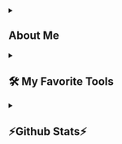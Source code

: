 <details> 
  <summary><h2>About Me</h2></summary>
[![MasterHead](images/about-me.jpg)
<h1 align="center">Hi 👋, I'm ILiya Aghchaei</h1>
<h3 align="center">Linux administrator and DevOps engineer </h3>
<img align="right" alt="coding" width="400" src="https://en crypted-tbn0.gstatic.com/images?q=tbn:ANd9GcTLWwLWzemqRNNjPeayaIBfKqNRWJRVh4lqJ0Wf7pD3Kx1Lymfpvvk1sgqdjBzrErfx-Sw&usqp=CAU">

<p align="left"> <img src="https://komarev.com/ghpvc/?username=iliyaAG&label=Profile%20views&color=0e75b6&style=flat" alt="iliyaAG" /> </p>

<p align="left"> <a href="https://github.com/ryo-ma/github-profile-trophy"><img src="https://github-profile-trophy.vercel.app/?username=iliyaAG" alt="iliyaAG" /></a> </p>

- 🔭 I’m currently working on [NexusCLI](https://github.com/IliyaAG/NexusCLI)

- 🌱 I’m currently learning **Devops and its tools**

- 👯 I’m looking to collaborate on [zabbix-installer](https://github.com/IliyaAG/zabbix-installer)

- 🤝 I’m looking for help with [zabbix-installer](https://github.com/IliyaAG/zabbix-installer)

- 📝 I regularly write articles on [https://doc-dooni.xyz]()

- 💬 Ask me about **Linux and unix like operating systems**

- 📫 How to reach me **iliyaagh76@gmail.com**

<h3 align="left">Connect with me:</h3>
<p align="left">
<a href="https://linkedin.com/in/iliya-aghchaei" target="blank"><img align="center" src="https://raw.githubusercontent.com/rahuldkjain/github-profile-readme-generator/master/src/images/icons/Social/linked-in-alt.svg" alt="iliya-aghchaei" height="30" width="40" /></a>
<a href="https://stackoverflow.com/users/22898422" target="blank"><img align="center" src="https://raw.githubusercontent.com/rahuldkjain/github-profile-readme-generator/master/src/images/icons/Social/stack-overflow.svg" alt="22898422" height="30" width="40" /></a>
<a href="https://instagram.com/shaki_one" target="blank"><img align="center" src="https://raw.githubusercontent.com/rahuldkjain/github-profile-readme-generator/master/src/images/icons/Social/instagram.svg" alt="shaki_one" height="30" width="40" /></a>
</p>
</details>


<details> 
  <summary><h2>🛠️ My Favorite Tools</h2></summary>
  <!-- Some badges are from https://github.com/Ileriayo/markdown-badges -->

  <h3>🐧 Operating System</h3>

  <p>
      <a href="https://www.linux.org/"><img alt="TUX" src="images/logos/tux.png"></a>
  </p>
  <h3>💻 Programming Languages & Tools</h3>
  <p>
      <a href="https://www.gnu.org/software/bash/"><img alt="Bash" src="images/logos/Bash.png"></a>
      <a href=https://golang.org/"><img alt="Golang" src="images/logos/golang.png"></a>
      <a href="#"><img alt="git" src="images/logos/git.png"></a>
      <a href="#"><img alt="vim" src="images/logos/vim.png"></a>
  </p>
  <h3>☸️ Containerization & Orchestration</h3>
  <p>
  </p>

  <h3>🔄 CI/CD & DevOps Tools</h3>

  <p>
  </p>

  <h3>📊 Monitoring & Observability</h3>

  <p>
  </p>
  <h3>🌐 Web Servers, Load Balancers & Services</h3>

  <p>
  </p>
  <h3>💾 Storage & Object Storage</h3>

  <p>
  </p>
  <h3>🗄 Databases</h3>

  <p>
  </p>
  <h3>🧪 Performance & Security Testing</h3>

  <p>
  </p>
  <h3>☁️ Virtualization & Infrastructure</h3>

  <p>
  </p>

</details>

<details> 
  <summary><h2>⚡Github Stats⚡</h2></summary>
<br>
<p align=center>
  <div align=center>
    <a href="https://github.com/denvercoder1/github-readme-streak-stats" title="Go to Source">
      <img align="left" width=390 src="https://streak-stats.demolab.com/?user=IliyaAG&theme=react&border=61dafb" alt="IliyaAG" />
    </a>
    <a href="https://github.com/anuraghazra/github-readme-stats" title="Go to Source">
      <img align="right" width=390 src="https://github-readme-stats.vercel.app/api?username=IliyaAG&show_icons=true&theme=react&border_color=61dafb&hide_border=true" />
    </a>
  </div>
  <br><br><br><br><br><br><br><br><br>
  <div align=center>
    <a href="https://github.com/anuraghazra/github-readme-stats">
      <img height=200 align="center" src="https://github-readme-stats.vercel.app/api/top-langs/?username=IliyaAG&hide=c%23,powershell,Mathematica,Ruby,Objective-C,Objective-C%2b%2b,Cuda&title_color=61dafb&text_color=ffffff&icon_color=61dafb&bg_color=20232a&langs_count=8&layout=compact&border_color=61dafb&size_weight=0.5&count_weight=0.5" />
    </a>
  </div>
  <br>

  <img src="https://github-readme-activity-graph.vercel.app/graph?username=IliyaAG&theme=react-dark&bg_color=20232a&hide_border=true" width="100%"/>
</p>

<hr>

<h2 align="center">💻 Repositories 💻</h2>
<br>
<div width="100%" align="center">
  <a align="left" href="https://github.com/IliyaAG/NexusCLI" title="NexusCLI"><img align="left" height="115" src="https://github-readme-stats.vercel.app/api/pin/?username=IliyaAG&repo=NexusCLI&theme=react&border_color=61dafb&border_radius=10"></a>
</div>
<br/><br/><br/><br/><br/><br/>

</details>
